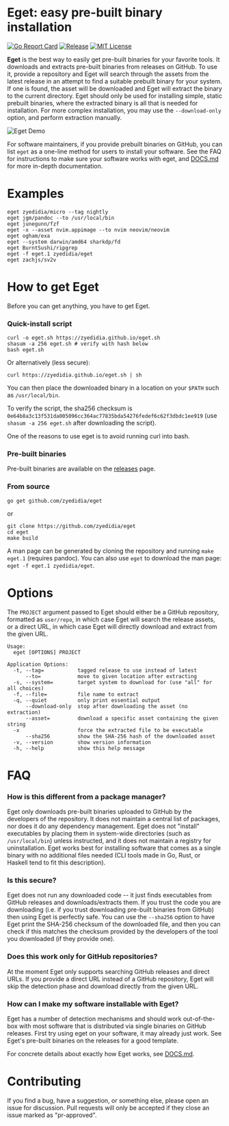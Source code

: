 # Eget: easy pre-built binary installation

[![Go Report Card](https://goreportcard.com/badge/github.com/zyedidia/eget)](https://goreportcard.com/report/github.com/zyedidia/eget)
[![Release](https://img.shields.io/github/release/zyedidia/eget.svg?label=Release)](https://github.com/zyedidia/eget/releases)
[![MIT License](https://img.shields.io/badge/license-MIT-blue.svg)](https://github.com/zyedidia/eget/blob/master/LICENSE)

**Eget** is the best way to easily get pre-built binaries for your favorite
tools. It downloads and extracts pre-built binaries from releases on GitHub. To
use it, provide a repository and Eget will search through the assets from the
latest release in an attempt to find a suitable prebuilt binary for your
system. If one is found, the asset will be downloaded and Eget will extract
the binary to the current directory. Eget should only be used for installing
simple, static prebuilt binaries, where the extracted binary is all that is
needed for installation. For more complex installation, you may use the
`--download-only` option, and perform extraction manually.

![Eget Demo](https://github.com/zyedidia/blobs/blob/master/eget-demo.gif)

For software maintainers, if you provide prebuilt binaries on GitHub, you can
list `eget` as a one-line method for users to install your software. See the
FAQ for instructions to make sure your software works with eget, and
[DOCS.md](DOCS.md) for more in-depth documentation.

# Examples

```
eget zyedidia/micro --tag nightly
eget jgm/pandoc --to /usr/local/bin
eget junegunn/fzf
eget -x --asset nvim.appimage --to nvim neovim/neovim
eget ogham/exa
eget --system darwin/amd64 sharkdp/fd
eget BurntSushi/ripgrep
eget -f eget.1 zyedidia/eget
eget zachjs/sv2v
```

# How to get Eget

Before you can get anything, you have to get Eget.

### Quick-install script

```
curl -o eget.sh https://zyedidia.github.io/eget.sh
shasum -a 256 eget.sh # verify with hash below
bash eget.sh
```

Or alternatively (less secure):

```
curl https://zyedidia.github.io/eget.sh | sh
```

You can then place the downloaded binary in a location on your `$PATH` such as `/usr/local/bin`.

To verify the script, the sha256 checksum is `0e64b8a3c13f531da005096cc364ac77835bda54276fedef6c62f3dbdc1ee919` (use `shasum -a 256 eget.sh` after downloading the script).

One of the reasons to use eget is to avoid running curl into bash.

### Pre-built binaries

Pre-built binaries are available on the [releases](https://github.com/zyedidia/eget/releases) page.

### From source

```
go get github.com/zyedidia/eget
```

or

```
git clone https://github.com/zyedidia/eget
cd eget
make build
```

A man page can be generated by cloning the repository and running `make eget.1`
(requires pandoc). You can also use `eget` to download the man page: `eget -f eget.1 zyedidia/eget`.

# Options

The `PROJECT` argument passed to Eget should either be a GitHub repository,
formatted as `user/repo`, in which case Eget will search the release assets, or
a direct URL, in which case Eget will directly download and extract from the
given URL.

```
Usage:
  eget [OPTIONS] PROJECT

Application Options:
  -t, --tag=           tagged release to use instead of latest
      --to=            move to given location after extracting
  -s, --system=        target system to download for (use "all" for all choices)
  -f, --file=          file name to extract
  -q, --quiet          only print essential output
      --download-only  stop after downloading the asset (no extraction)
      --asset=         download a specific asset containing the given string
  -x                   force the extracted file to be executable
      --sha256         show the SHA-256 hash of the downloaded asset
  -v, --version        show version information
  -h, --help           show this help message
```

# FAQ

### How is this different from a package manager?

Eget only downloads pre-built binaries uploaded to GitHub by the developers of the repository. It does not maintain a central list of packages, nor does it do any dependency management. Eget does not "install" executables by placing them in system-wide directories (such as `/usr/local/bin`) unless instructed, and it does not maintain a registry for uninstallation. Eget works best for installing software that comes as a single binary with no additional files needed (CLI tools made in Go, Rust, or Haskell tend to fit this description).

### Is this secure?

Eget does not run any downloaded code -- it just finds executables from GitHub releases and downloads/extracts them. If you trust the code you are downloading (i.e. if you trust downloading pre-built binaries from GitHub) then using Eget is perfectly safe. You can use the `--sha256` option to have Eget print the SHA-256 checksum of the downloaded file, and then you can check if this matches the checksum provided by the developers of the tool you downloaded (if they provide one).

### Does this work only for GitHub repositories?

At the moment Eget only supports searching GitHub releases and direct URLs. If you provide a direct URL instead of a GitHub repository, Eget will skip the detection phase and download directly from the given URL.

### How can I make my software installable with Eget?

Eget has a number of detection mechanisms and should work out-of-the-box with
most software that is distributed via single binaries on GitHub releases. First
try using eget on your software, it may already just work. See Eget's pre-built
binaries on the releases for a good template.

For concrete details about exactly how Eget works, see [DOCS.md](DOCS.md).

# Contributing

If you find a bug, have a suggestion, or something else, please open an issue for discussion. Pull requests will only be accepted if they close an issue marked as "pr-approved".
